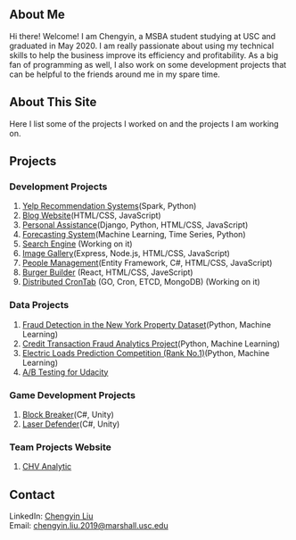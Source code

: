 <!-- Global site tag (gtag.js) - Google Analytics -->
<head>
<meta property='og:image' content='https://images.unsplash.com/photo-1504639725590-34d0984388bd?ixlib=rb-1.2.1&ixid=eyJhcHBfaWQiOjEyMDd9&auto=format&fit=crop&w=1867&q=80'/>
<script async src="https://www.googletagmanager.com/gtag/js?id=UA-158634722-1"></script>
<!-- <meta property='og:image' content='//media.example.com/ 1234567.jpg"/> -->
<script>
  window.dataLayer = window.dataLayer || [];
  function gtag(){dataLayer.push(arguments);}
  gtag('js', new Date());
  gtag('config', 'UA-158634722-1');
</script>
</head>

## About Me

Hi there! Welcome! I am Chengyin, a MSBA student studying at USC and graduated in May 2020. I am really passionate about using my technical skills to help the business improve its efficiency and profitability. As a big fan of programming as well, I also work on some development projects that can be helpful to the friends around me in my spare time. 

## About This Site

Here I list some of the projects I worked on and the projects I am working on.

## Projects

### Development Projects
1. [Yelp Recommendation Systems](https://github.com/lynkeib/WebProjects/tree/master/Recommendation%20System)(Spark, Python)
2. [Blog Website](https://github.com/lynkeib/WebProjects/tree/master/MyBlog/blog)(HTML/CSS, JavaScript)
3. [Personal Assistance](https://github.com/lynkeib/WeChatProjects)(Django, Python, HTML/CSS, JavaScript)
4. [Forecasting System](https://github.com/lynkeib/WebProjects/tree/master/Forecasting%20System)(Machine Learning, Time Series, Python)
5. [Search Engine](https://github.com/lynkeib/SearchEngine) (Working on it)
6. [Image Gallery](https://github.com/lynkeib/WebProjects/tree/master/WebDevelopment/Projects/Gallery)(Express, Node.js, HTML/CSS, JavaScript)
7. [People Management](https://github.com/lynkeib/People-Management)(Entity Framework, C#, HTML/CSS, JavaScript)
8. [Burger Builder](https://github.com/lynkeib/WebProjects/tree/master/React/projects/burger-basics) (React, HTML/CSS, JaveScript)
9. [Distributed CronTab](https://github.com/lynkeib/WebProjects/tree/master/GO%20Project) (GO, Cron, ETCD, MongoDB) (Working on it)

### Data Projects
1. [Fraud Detection in the New York Property Dataset](https://github.com/lynkeib/WebProjects/tree/master/NY%20Property)(Python, Machine Learning)
2. [Credit Transaction Fraud Analytics Project](https://github.com/lynkeib/WebProjects/tree/master/Credit%20Card%20Fraud%20Detection)(Python, Machine Learning)
3. [Electric Loads Prediction Competition (Rank No.1)](https://github.com/lynkeib/WebProjects/tree/master/Time%20Series%20Competition)(Python, Machine Learning)
4. [A/B Testing for Udacity](https://github.com/lynkeib/WebProjects/tree/master/AB%20Testing%20for%20Udacity%20Course)

### Game Development Projects
1. [Block Breaker](https://simmer.io/@lynkeytb/block-breaker)(C#, Unity)
2. [Laser Defender](https://simmer.io/@lynkeytb/laser-defender)(C#, Unity)

### Team Projects Website
1. [CHV Analytic ](https://www.chvanalytics.com)

## Contact

LinkedIn: [Chengyin Liu](www.linkedin.com/in/chengyinliu458)  
Email: [chengyin.liu.2019@marshall.usc.edu](chengyin.liu.2019@marshall.usc.edu)

